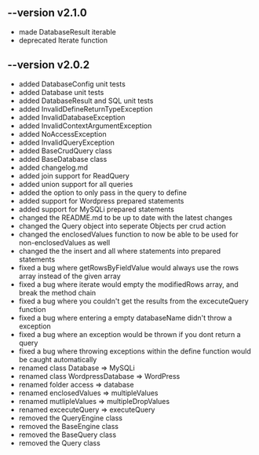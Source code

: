 ## --version v2.1.0

- made DatabaseResult iterable
- deprecated Iterate function

## --version v2.0.2

- added DatabaseConfig unit tests
- added Database unit tests
- added DatabaseResult and SQL unit tests
- added InvalidDefineReturnTypeException
- added InvalidDatabaseException
- added InvalidContextArgumentException
- added NoAccessException
- added InvalidQueryException
- added BaseCrudQuery class
- added BaseDatabase class
- added changelog.md
- added join support for ReadQuery
- added union support for all queries
- added the option to only pass in the query to define
- added support for Wordpress prepared statements
- added support for MySQLi prepared statements
- changed the README.md to be up to date with the latest changes
- changed the Query object into seperate Objects per crud action
- changed the enclosedValues function to now be able to be used for non-enclosedValues as well
- changed the the insert and all where statements into prepared statements
- fixed a bug where getRowsByFieldValue would always use the rows array instead of the given array
- fixed a bug where iterate would empty the modifiedRows array, and break the method chain
- fixed a bug where you couldn't get the results from the excecuteQuery function
- fixed a bug where entering a empty databaseName didn't throw a exception
- fixed a bug where an exception would be thrown if you dont return a query
- fixed a bug where throwing exceptions within the define function would be caught automatically
- renamed class Database => MySQLi
- renamed class WordpressDatabase => WordPress
- renamed folder access => database
- renamed enclosedValues => multipleValues
- renamed mutlipleValues => multipleDropValues
- renamed excecuteQuery => executeQuery
- removed the QueryEngine class
- removed the BaseEngine class
- removed the BaseQuery class
- removed the Query class
